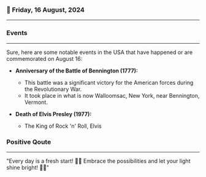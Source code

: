 ### 📅 Friday, 16 August, 2024
------
### Events
------
Sure, here are some notable events in the USA that have happened or are commemorated on August 16:

- **Anniversary of the Battle of Bennington (1777):**
  - This battle was a significant victory for the American forces during the Revolutionary War.
  - It took place in what is now Walloomsac, New York, near Bennington, Vermont.

- **Death of Elvis Presley (1977):**
  - The King of Rock 'n' Roll, Elvis
### Positive Qoute
------
"Every day is a fresh start! 🌅✨ Embrace the possibilities and let your light shine bright! 🌟💖"
